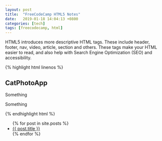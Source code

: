```yaml
---
layout: post
title:  "FreeCodeCamp HTML5 Notes"
date:   2019-01-18 14:04:13 +0800
categories: [tech]
tags: [freecodecamp, html]
---
```


HTML5 introduces more descriptive HTML tags. These include header, footer, nav, video, article, section and others.
These tags make your HTML easier to read, and also help with Search Engine Optimization (SEO) and accessibility.

{% highlight html linenos %}
<h2>CatPhotoApp</h2>
<main>
<p>Something</p>

<p>Something
</main>
{% endhighlight html %}

<ul>
  {% for post in site.posts %}
    <li>
      <a href="{{ post.url }}">{{ post.title }}</a>
    </li>
  {% endfor %}
</ul>

